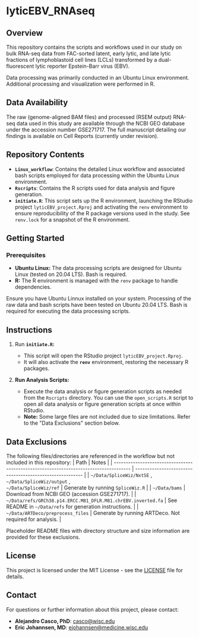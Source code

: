 # lyticEBV_RNAseq

## Overview
This repository contains the scripts and workflows used in our study on bulk RNA-seq data from FAC-sorted latent, early lytic, and late lytic fractions of lymphoblastoid cell lines (LCLs) transformed by a dual-fluorescent lytic reporter Epstein-Barr virus (EBV).

Data processing was primarily conducted in an Ubuntu Linux environment. Additional processing and visualization were performed in R.

## Data Availability

The raw (genome-aligned BAM files) and processed (RSEM output) RNA-seq data used in this study are available through the NCBI GEO database under the accession number GSE271717. The full manuscript detailing our findings is available on Cell Reports (currently under revision).

## Repository Contents

- **`Linux_workflow`**: Contains the detailed Linux workflow and associated bash scripts employed for data processing within the Ubuntu Linux environment.
- **`Rscripts`**: Contains the R scripts used for data analysis and figure generation.
- **`initiate.R`**: This script sets up the R environment, launching the RStudio project `lyticEBV_project.Rproj` and activating the `renv` environment to ensure reproducibility of the R package versions used in the study. See `renv.lock` for a snapshot of the R environment.

## Getting Started

### Prerequisites

- **Ubuntu Linux:** The data processing scripts are designed for Ubuntu Linux (tested on 20.04 LTS). Bash is required.
- **R:** The R environment is managed with the `renv` package to handle dependencies.

Ensure you have Ubuntu Linnux installed on your system. Processing of the raw data and bash scripts have been tested on Ubuntu 20.04 LTS. Bash is required for executing the data processing scripts.

## Instructions

1. Run **`initiate.R`:**
   - This script will open the RStudio project `lyticEBV_project.Rproj`.
   - It will also activate the **`renv`** environment, restoring the necessary R packages.

2. **Run Analysis Scripts:**
   - Execute the data analysis or figure generation scripts as needed from the `Rscripts` directory. You can use the `open_scripts.R` script to open all data analysis or figure generation scripts at once within RStudio.
   -  **Note:** Some large files are not included due to size limitations. Refer to the "Data Exclusions" section below.

## Data Exclusions

The following files/directories are referenced in the workflow but not included in this repository:
| Path                                                                                  | Notes                                                    |
| ------------------------------------------------------------------------------------- | -------------------------------------------------------- |
| `~/Data/SpliceWiz/NxtSE` ,<br> `~/Data/SpliceWiz/output` ,<br> `~/Data/SpliceWiz/ref` | <be>Generate by running `SpliceWiz.R`                    |
| `~/Data/bams`                                                                         | Download from NCBI GEO (accession GSE271717).            |
| `~/Data/refs/GRCh38.p14.ERCC.M81_DFLR.M81.chrEBV.inverted.fa`                         | See README in `~/Data/refs` for generation instructions. |
| `~/Data/ARTDeco/preprocess_files`                                                     | Generate by running ARTDeco. Not required for analysis.  |

Placeholder README files with directory structure and size information are provided for these exclusions.

## License

This project is licensed under the MIT License - see the [LICENSE](LICENSE.md) file for details.

## Contact

For questions or further information about this project, please contact:
- **Alejandro Casco, PhD**: casco@wisc.edu
- **Eric Johannsen, MD**: ejohannsen@medicine.wisc.edu
